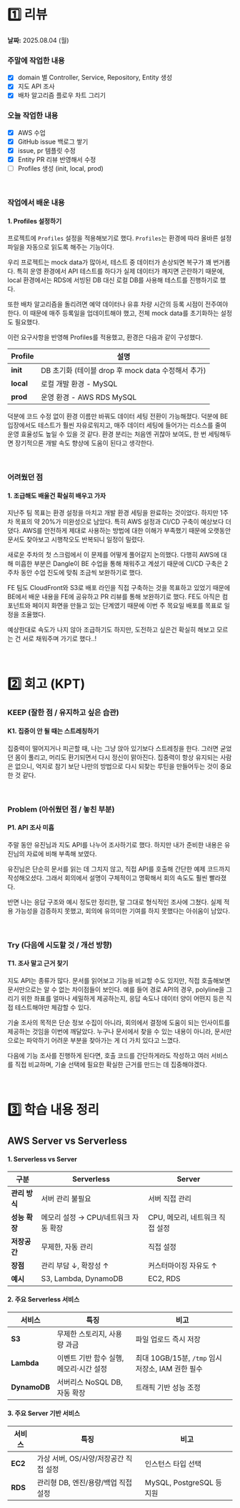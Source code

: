 # 1️⃣ 리뷰
**날짜:** 2025.08.04 (월)

### 주말에 작업한 내용
- [x] domain 별 Controller, Service, Repository, Entity 생성
- [x] 지도 API 조사
- [x] 배차 알고리즘 플로우 차트 그리기

### 오늘 작업한 내용
- [x] AWS 수업
- [x] GitHub issue 백로그 쌓기
- [x] issue, pr 템플릿 수정
- [x] Entity PR 리뷰 반영해서 수정
- [ ] Profiles 생성 (init, local, prod)

</br>

### 작업에서 배운 내용

#### 1. Profiles 설정하기 

프로젝트에 `Profiles` 설정을 적용해보기로 했다.
`Profiles`는 환경에 따라 올바른 설정 파일을 자동으로 읽도록 해주는 기능이다.

우리 프로젝트는 mock data가 많아서, 테스트 중 데이터가 손상되면 복구가 꽤 번거롭다.
특히 운영 환경에서 API 테스트를 하다가 실제 데이터가 깨지면 곤란하기 때문에,
local 환경에서는 RDS에 서빙된 DB 대신 로컬 DB를 사용해 테스트를 진행하기로 했다.

또한 배차 알고리즘을 돌리려면 예약 데이터나 유휴 차량 시간의 등록 시점이 전주여야 한다.
이 때문에 매주 등록일을 업데이트해야 했고, 전체 mock data를 초기화하는 설정도 필요했다.

이런 요구사항을 반영해 Profiles를 적용했고, 환경은 다음과 같이 구성했다.

| Profile | 설명 |
| --- | --- |
| **init** | DB 초기화 (테이블 drop 후 mock data 수정해서 추가) |
| **local** | 로컬 개발 환경 - MySQL |
| **prod** | 운영 환경 - AWS RDS MySQL |

덕분에 코드 수정 없이 환경 이름만 바꿔도 데이터 세팅 전환이 가능해졌다.
덕분에 BE 입장에서도 테스트가 훨씬 자유로워지고, 매주 데이터 세팅에 들어가는 리소스를 줄여 운영 효율성도 높일 수 있을 것 같다.
환경 분리는 처음엔 귀찮아 보여도, 한 번 세팅해두면 장기적으론 개발 속도 향상에 도움이 된다고 생각한다.

<br/>

### 어려웠던 점

#### 1. 조급해도 배울건 확실히 배우고 가자

지난주 팀 목표는 환경 설정을 마치고 개발 환경 세팅을 완료하는 것이었다.
하지만 1주차 목표의 약 20%가 미완성으로 남았다. 특히 AWS 설정과 CI/CD 구축이 예상보다 더뎠다.
AWS를 안전하게 제대로 사용하는 방법에 대한 이해가 부족했기 때문에 오랫동안 문서도 찾아보고 시행착오도 반복되니 일정이 밀렸다.

새로운 주차의 첫 스크럼에서 이 문제를 어떻게 풀어갈지 논의했다.
다행히 AWS에 대해 미흡한 부분은 Dangle이 BE 수업을 통해 채워주고 계셨기 때문에
CI/CD 구축은 2주차 동안 수업 진도에 맞춰 조금씩 보완하기로 했다.

FE 팀도 CloudFront와 S3로 배포 라인을 직접 구축하는 것을 목표하고 있었기 때문에
BE에서 배운 내용을 FE에 공유하고 PR 리뷰를 통해 보완하기로 했다.
FE도 아직은 컴포넌트와 페이지 화면을 만들고 있는 단계였기 때문에 이번 주 목요일 배포를 목표로 일정을 조율했다.  

예상한대로 속도가 나지 않아 조급하기도 하지만, 도전하고 싶은건 확실히 해보고 모르는 건 서로 채워주며 가기로 했다..! 

<br/>

#  2️⃣ 회고 (KPT)

### KEEP (잘한 점 / 유지하고 싶은 습관)

#### K1. 집중이 안 될 때는 스트레칭하기

집중력이 떨어지거나 피곤할 때, 나는 그냥 앉아 있기보다 스트레칭을 한다.
그러면 굳었던 몸이 풀리고, 머리도 환기되면서 다시 정신이 맑아진다.
집중력이 항상 유지되는 사람은 없으니, 억지로 참기 보단 나만의 방법으로 다시 되찾는 루틴을 만들어두는 것이 중요한 것 같다.

<br/>

### Problem (아쉬웠던 점 / 놓친 부분)

#### P1. API 조사 미흡

주말 동안 유진님과 지도 API를 나누어 조사하기로 했다.
하지만 내가 준비한 내용은 유진님의 자료에 비해 부족해 보였다.

유진님은 단순히 문서를 읽는 데 그치지 않고, 직접 API를 호출해 간단한 예제 코드까지 작성해오셨다.
그래서 회의에서 설명이 구체적이고 명확해서 회의 속도도 훨씬 빨라졌다.

반면 나는 응답 구조와 예시 정도만 정리한, 말 그대로 형식적인 조사에 그쳤다.
실제 적용 가능성을 검증하지 못했고, 회의에 유의미한 기여를 하지 못했다는 아쉬움이 남았다.

<br/>

### Try (다음에 시도할 것 / 개선 방향)

#### T1. 조사 말고 근거 찾기

지도 API는 종류가 많다.
문서를 읽어보고 기능을 비교할 수도 있지만, 직접 호출해보면 문서만으로는 알 수 없는 차이점들이 보인다.
예를 들어 경로 API의 경우, polyline을 그리기 위한 좌표를 얼마나 세밀하게 제공하는지,
응답 속도나 데이터 양이 어떤지 등은 직접 테스트해야만 체감할 수 있다.

기술 조사의 목적은 단순 정보 수집이 아니라,
회의에서 결정에 도움이 되는 인사이트를 제공하는 것임을 이번에 깨달았다.
누구나 문서에서 찾을 수 있는 내용이 아니라, 문서만으로는 파악하기 어려운 부분을 찾아가는 게 더 가치 있다고 느꼈다.

다음에 기능 조사를 진행하게 된다면,
호출 코드를 간단하게라도 작성하고 여러 서비스를 직접 비교하며,
기술 선택에 필요한 확실한 근거를 만드는 데 집중해야겠다.

<br/>

#  3️⃣ 학습 내용 정리

## AWS Server vs Serverless

#### 1. Serverless vs Server
| 구분        | Serverless              | Server               |
| --------- | ----------------------- | -------------------- |
| **관리 방식** | 서버 관리 불필요               | 서버 직접 관리             |
| **성능 확장** | 메모리 설정 → CPU/네트워크 자동 확장 | CPU, 메모리, 네트워크 직접 설정 |
| **저장공간**  | 무제한, 자동 관리              | 직접 설정                |
| **장점**    | 관리 부담 ↓, 확장성 ↑          | 커스터마이징 자유도 ↑         |
| **예시**    | S3, Lambda, DynamoDB    | EC2, RDS             |


#### 2. 주요 Serverless 서비스
| 서비스          | 특징                      | 비고                                    |
| ------------ | ----------------------- | ------------------------------------- |
| **S3**       | 무제한 스토리지, 사용량 과금        | 파일 업로드 즉시 저장                          |
| **Lambda**   | 이벤트 기반 함수 실행, 메모리·시간 설정 | 최대 10GB/15분, `/tmp` 임시 저장소, IAM 권한 필수 |
| **DynamoDB** | 서버리스 NoSQL DB, 자동 확장    | 트래픽 기반 성능 조정                          |


#### 3. 주요 Server 기반 서비스
| 서비스     | 특징                      | 비고                     |
| ------- | ----------------------- | ---------------------- |
| **EC2** | 가상 서버, OS/사양/저장공간 직접 설정 | 인스턴스 타입 선택             |
| **RDS** | 관리형 DB, 엔진/용량/백업 직접 설정  | MySQL, PostgreSQL 등 지원 |

<br/>
